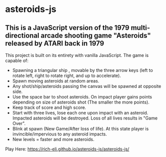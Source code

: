 # asteroids-js

## This is a JavaScript version of the 1979 multi-directional arcade shooting game "Asteroids" released by ATARI back in 1979

This project is built on its entirety with vanilla JavaScript. The game is capable of:

* Spawning a triangular ship , movable by the three arrow keys (left to rotate left, right to rotate right, and up to accelerate).
* Spawn moving asteroids at random areas.
* Any shot/ship/asteroids passing the canvas will be spawned at opposite side. 
* Use the space bar to shoot asteroids. On impact player gains points depending on size of asteroids shot (The smaller the more points).
* Keep track of score and high score.
* Start with three lives, lose each one upon impact with an asteroid. Impacted asteroids will be destroyed. Loss of all lives results in "Game Over".
* Blink at spawn (New Game/After loss of life). At this state player is invincible/impervious to any asteroid impacts.
* New levels = faster and more asteroids.

Play Here:
https://rich-eli.github.io/asteroids-js/asteroids-js/

